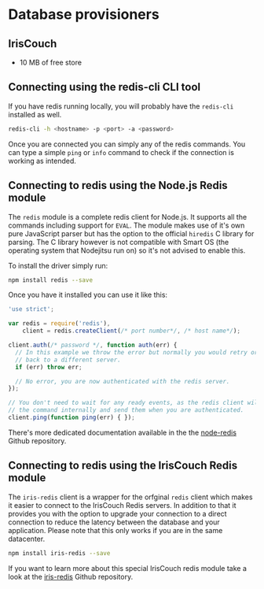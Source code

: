 # Database provisioners

## IrisCouch

- 10 MB of free store


## Connecting using the redis-cli CLI tool

If you have redis running locally, you will probably have the `redis-cli`
installed as well.

```bash
redis-cli -h <hostname> -p <port> -a <password>
```

Once you are connected you can simply any of the redis commands. You can type a
simple `ping` or `info` command to check if the connection is working as
intended.

## Connecting to redis using the Node.js Redis module

The `redis` module is a complete redis client for Node.js. It supports all the
commands including support for `EVAL`. The module makes use of it's own pure
JavaScript parser but has the option to the official `hiredis` C library for
parsing. The C library however is not compatible with Smart OS (the operating
system that Nodejitsu run on) so it's not advised to enable this.

To install the driver simply run:

```bash
npm install redis --save
```

Once you have it installed you can use it like this:

```javascript
'use strict';

var redis = require('redis'),
    client = redis.createClient(/* port number*/, /* host name*/);

client.auth(/* password */, function auth(err) {
  // In this example we throw the error but normally you would retry or fall
  // back to a different server.
  if (err) throw err;

  // No error, you are now authenticated with the redis server.
});

// You don't need to wait for any ready events, as the redis client will queue
// the command internally and send them when you are authenticated.
client.ping(function ping(err) { });
```

There's more dedicated documentation available in the the
[node-redis][node-redis] Github repository.

## Connecting to redis using the IrisCouch Redis module

The `iris-redis` client is a wrapper for the orfginal `redis` client which makes it
easier to connect to the IrisCouch Redis servers. In addition to that it
provides you with the option to upgrade your connection to a direct connection
to reduce the latency between the database and your application. Please note
that this only works if you are in the same datacenter.

```bash
npm install iris-redis --save
```

If you want to learn more about this special IrisCouch redis module take a look
at the [iris-redis][iris-redis] Github repository.

[node-redis]: https://github.com/mranney/node_redis#readme
[iris-redis]: https://github.com/iriscouch/iris-redis#readme
[meta:title]: <> (Redis)
